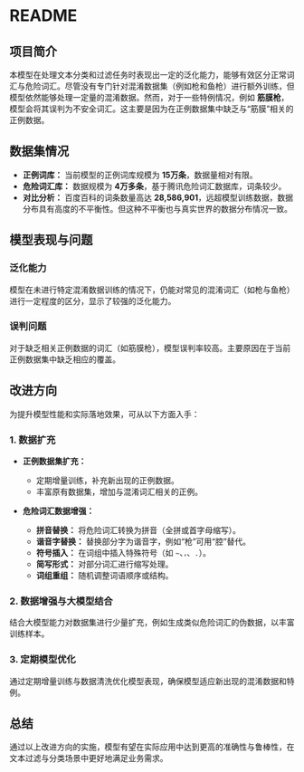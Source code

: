 # README

## 项目简介

本模型在处理文本分类和过滤任务时表现出一定的泛化能力，能够有效区分正常词汇与危险词汇。尽管没有专门针对混淆数据集（例如枪和鱼枪）进行额外训练，但模型依然能够处理一定量的混淆数据。然而，对于一些特例情况，例如 **筋膜枪**，模型会将其误判为不安全词汇。这主要是因为在正例数据集中缺乏与“筋膜”相关的正例数据。

## 数据集情况

- **正例词库：** 当前模型的正例词库规模为 **15万条**，数据量相对有限。
- **危险词汇库：** 数据规模为 **4万多条**，基于腾讯危险词汇数据库，词条较少。
- **对比分析：** 百度百科的词条数量高达 **28,586,901**，远超模型训练数据，数据分布具有高度的不平衡性。但这种不平衡也与真实世界的数据分布情况一致。

## 模型表现与问题

### 泛化能力
模型在未进行特定混淆数据训练的情况下，仍能对常见的混淆词汇（如枪与鱼枪）进行一定程度的区分，显示了较强的泛化能力。

### 误判问题
对于缺乏相关正例数据的词汇（如筋膜枪），模型误判率较高。主要原因在于当前正例数据集中缺乏相应的覆盖。

## 改进方向

为提升模型性能和实际落地效果，可从以下方面入手：

### 1. 数据扩充
- **正例数据集扩充：**  
  - 定期增量训练，补充新出现的正例数据。
  - 丰富原有数据集，增加与混淆词汇相关的正例。
  
- **危险词汇数据增强：**  
  - **拼音替换：** 将危险词汇转换为拼音（全拼或首字母缩写）。
  - **谐音字替换：** 替换部分字为谐音字，例如“枪”可用“腔”替代。
  - **符号插入：** 在词组中插入特殊符号（如 `~`、`，`、`.`）。
  - **简写形式：** 对部分词汇进行缩写处理。
  - **词组重组：** 随机调整词语顺序或结构。

### 2. 数据增强与大模型结合
结合大模型能力对数据集进行少量扩充，例如生成类似危险词汇的伪数据，以丰富训练样本。

### 3. 定期模型优化
通过定期增量训练与数据清洗优化模型表现，确保模型适应新出现的混淆数据和特例。

## 总结
通过以上改进方向的实施，模型有望在实际应用中达到更高的准确性与鲁棒性，在文本过滤与分类场景中更好地满足业务需求。
